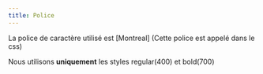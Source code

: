 ```yaml
---
title: Police
---
```


La police de caractère utilisé est [Montreal]
(Cette police est appelé dans le css)

Nous utilisons **uniquement** les styles regular(400) et bold(700)
